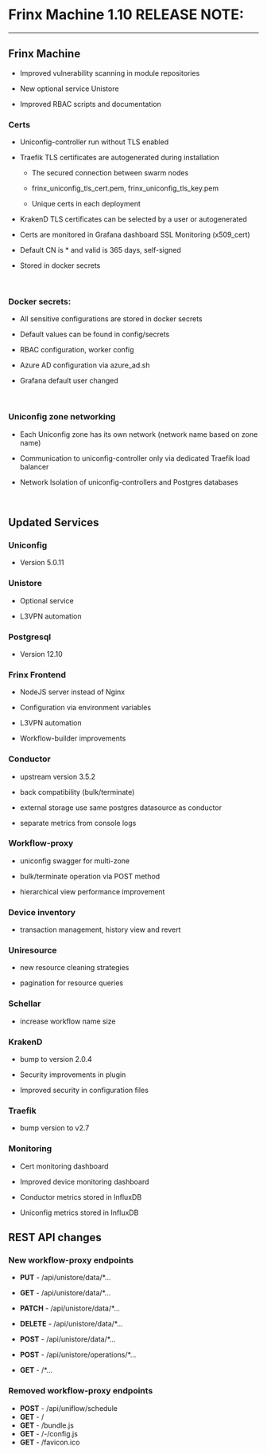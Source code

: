 # Frinx Machine 1.10 RELEASE NOTE:
-----------------
## Frinx Machine

- Improved vulnerability scanning in module repositories

- New optional service Unistore

- Improved RBAC scripts and documentation

### Certs

- Uniconfig-controller run without TLS enabled

- Traefik TLS certificates are autogenerated during installation

    * The secured connection between swarm nodes

    * frinx_uniconfig_tls_cert.pem, frinx_uniconfig_tls_key.pem

    * Unique certs in each deployment

- KrakenD TLS certificates can be selected by a user or autogenerated

- Certs are monitored in Grafana dashboard SSL Monitoring (x509_cert)

- Default CN is * and valid is 365 days, self-signed

- Stored in docker secrets

<br>

### Docker secrets:

- All sensitive configurations are stored in docker secrets

- Default values can be found in config/secrets

- RBAC configuration, worker config 

- Azure AD configuration via azure_ad.sh

- Grafana default user changed

<br>

### Uniconfig zone networking

- Each Uniconfig zone has its own network (network name based on zone name)

- Communication to uniconfig-controller only via dedicated Traefik load balancer

- Network Isolation of uniconfig-controllers and Postgres databases

<br>

## Updated Services

### Uniconfig

- Version 5.0.11

### Unistore

- Optional service 

- L3VPN automation 

### Postgresql

- Version 12.10

### Frinx Frontend

- NodeJS server instead of Nginx 

- Configuration via environment variables

- L3VPN automation

- Workflow-builder improvements

### Conductor

- upstream version 3.5.2

- back compatibility (bulk/terminate)

- external storage use same postgres datasource as conductor

- separate metrics from console logs

### Workflow-proxy

- uniconfig swagger for multi-zone 

- bulk/terminate operation via POST method

- hierarchical view performance improvement

### Device inventory

- transaction management, history view and revert

### Uniresource

- new resource cleaning strategies

- pagination for resource queries

### Schellar

- increase workflow name size

### KrakenD

- bump to version 2.0.4

- Security improvements in plugin

- Improved security in configuration files

### Traefik

- bump version to v2.7

### Monitoring

- Cert monitoring dashboard

- Improved device monitoring dashboard

- Conductor metrics stored in InfluxDB

- Uniconfig metrics stored in InfluxDB

## REST API changes

### New workflow-proxy endpoints

*   **PUT** - /api/unistore/data/*...
*   **GET** - /api/unistore/data/*...
*   **PATCH** - /api/unistore/data/*...
*   **DELETE** - /api/unistore/data/*...
*   **POST** - /api/unistore/data/*...

*   **POST** - /api/unistore/operations/*...
*   **GET** - /*...

### Removed workflow-proxy endpoints

*   **POST** - /api/uniflow/schedule
*   **GET** - /
*   **GET** - /bundle.js
*   **GET** - /-/config.js
*   **GET** - /favicon.ico

